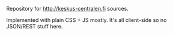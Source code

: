 Repository for http://keskus-centralen.fi sources.

 Implemented with plain CSS + JS mostly. It's all client-side so no JSON/REST stuff here.


